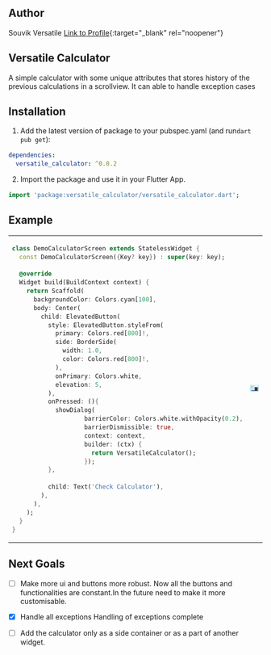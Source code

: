 ## Author
Souvik Versatile
[Link to Profile](https://www.linkedin.com/in/souvik2710/){:target="_blank" rel="noopener"}

## Versatile Calculator

 A simple calculator with some unique attributes that stores history of the previous calculations in a scrollview.
 It can able to handle exception cases


## Installation

1. Add the latest version of package to your pubspec.yaml (and run`dart pub get`):
```yaml
dependencies:
  versatile_calculator: ^0.0.2
```
2. Import the package and use it in your Flutter App.
```dart
import 'package:versatile_calculator/versatile_calculator.dart';
```

## Example


[comment]: <> (<hr>)

<table>
<tr>
<td>

```dart
class DemoCalculatorScreen extends StatelessWidget {
  const DemoCalculatorScreen({Key? key}) : super(key: key);

  @override
  Widget build(BuildContext context) {
    return Scaffold(
      backgroundColor: Colors.cyan[100],
      body: Center(
        child: ElevatedButton(
          style: ElevatedButton.styleFrom(
            primary: Colors.red[800]!,
            side: BorderSide(
              width: 1.0,
              color: Colors.red[800]!,
            ),
            onPrimary: Colors.white,
            elevation: 5,
          ),
          onPressed: (){
            showDialog(
                    barrierColor: Colors.white.withOpacity(0.2),
                    barrierDismissible: true,
                    context: context,
                    builder: (ctx) {
                      return VersatileCalculator();
                    });
          },

          child: Text('Check Calculator'),
        ),
      ),
    );
  }
}
```

</td>
<td>
<img  src="https://raw.githubusercontent.com/souvik2710/versatile_calculator/master/lib/pics/cal_example.png"  alt="">
</td>
</tr>
</table>

## Next Goals

- [ ] Make more ui and buttons more robust.
  Now all the buttons and functionalities are constant.In the future need to make it more customisable. 

- [x] Handle all exceptions
  Handling of exceptions complete

- [ ] Add the calculator only as a side container or as a part of another widget.